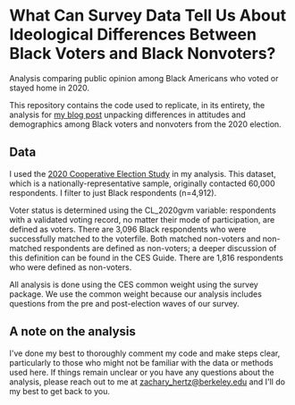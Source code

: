 # What Can Survey Data Tell Us About Ideological Differences Between Black Voters and Black Nonvoters?
Analysis comparing public opinion among Black Americans who voted or stayed home in 2020.

This repository contains the code used to replicate, in its entirety, the analysis for [my blog post](https://zacharylhertz.github.io/posts/2024/11/black-voters-and-nonvoters) unpacking differences in attitudes and demographics among Black voters and nonvoters from the 2020 election.

## Data 
I used the [2020 Cooperative Election Study](https://dataverse.harvard.edu/dataset.xhtml?persistentId=doi:10.7910/DVN/E9N6PH) in my analysis. This dataset, which is a nationally-representative sample, originally contacted 60,000 respondents. I filter to just Black respondents (n=4,912). 

Voter status is determined using the CL_2020gvm variable: respondents with a validated voting record, no matter their mode of participation, are defined as voters. There are 3,096 Black respondents who were successfully matched to the voterfile. Both matched non-voters and non-matched respondents are defined as non-voters; a deeper discussion of this definition can be found in the CES Guide. There are 1,816 respondents who were defined as non-voters.

All analysis is done using the CES common weight using the survey package. We use the common weight because our analysis includes questions from the pre and post-election waves of our survey.

## A note on the analysis
I've done my best to thoroughly comment my code and make steps clear, particularly to those who might not be familiar with the data or methods used here. If things remain unclear or you have any questions about the analysis, please reach out to me at zachary_hertz@berkeley.edu and I'll do my best to get back to you.
